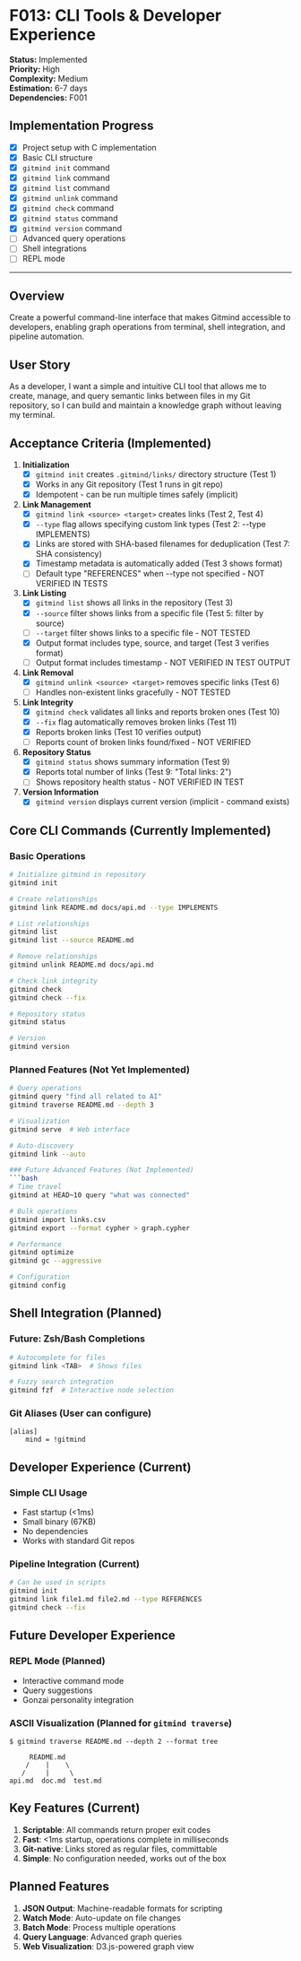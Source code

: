 # F013: CLI Tools & Developer Experience

**Status:** Implemented  
**Priority:** High  
**Complexity:** Medium  
**Estimation:** 6-7 days  
**Dependencies:** F001

## Implementation Progress

- [x] Project setup with C implementation
- [x] Basic CLI structure
- [x] `gitmind init` command
- [x] `gitmind link` command
- [x] `gitmind list` command
- [x] `gitmind unlink` command
- [x] `gitmind check` command
- [x] `gitmind status` command
- [x] `gitmind version` command
- [ ] Advanced query operations
- [ ] Shell integrations
- [ ] REPL mode

---

## Overview

Create a powerful command-line interface that makes Gitmind accessible to developers, enabling graph operations from terminal, shell integration, and pipeline automation.

## User Story

As a developer, I want a simple and intuitive CLI tool that allows me to create, manage, and query semantic links between files in my Git repository, so I can build and maintain a knowledge graph without leaving my terminal.

## Acceptance Criteria (Implemented)

1. **Initialization**
   - [x] `gitmind init` creates `.gitmind/links/` directory structure (Test 1)
   - [x] Works in any Git repository (Test 1 runs in git repo)
   - [x] Idempotent - can be run multiple times safely (implicit)

2. **Link Management**
   - [x] `gitmind link <source> <target>` creates links (Test 2, Test 4)
   - [x] `--type` flag allows specifying custom link types (Test 2: --type IMPLEMENTS)
   - [x] Links are stored with SHA-based filenames for deduplication (Test 7: SHA consistency)
   - [x] Timestamp metadata is automatically added (Test 3 shows format)
   - [ ] Default type "REFERENCES" when --type not specified - NOT VERIFIED IN TESTS

3. **Link Listing**
   - [x] `gitmind list` shows all links in the repository (Test 3)
   - [x] `--source` filter shows links from a specific file (Test 5: filter by source)
   - [ ] `--target` filter shows links to a specific file - NOT TESTED
   - [x] Output format includes type, source, and target (Test 3 verifies format)
   - [ ] Output format includes timestamp - NOT VERIFIED IN TEST OUTPUT

4. **Link Removal**
   - [x] `gitmind unlink <source> <target>` removes specific links (Test 6)
   - [ ] Handles non-existent links gracefully - NOT TESTED

5. **Link Integrity**
   - [x] `gitmind check` validates all links and reports broken ones (Test 10)
   - [x] `--fix` flag automatically removes broken links (Test 11)
   - [x] Reports broken links (Test 10 verifies output)
   - [ ] Reports count of broken links found/fixed - NOT VERIFIED

6. **Repository Status**
   - [x] `gitmind status` shows summary information (Test 9)
   - [x] Reports total number of links (Test 9: "Total links: 2")
   - [ ] Shows repository health status - NOT VERIFIED IN TEST

7. **Version Information**
   - [x] `gitmind version` displays current version (implicit - command exists)

## Core CLI Commands (Currently Implemented)

### Basic Operations
```bash
# Initialize gitmind in repository
gitmind init

# Create relationships
gitmind link README.md docs/api.md --type IMPLEMENTS

# List relationships
gitmind list
gitmind list --source README.md

# Remove relationships
gitmind unlink README.md docs/api.md

# Check link integrity
gitmind check
gitmind check --fix

# Repository status
gitmind status

# Version
gitmind version
```

### Planned Features (Not Yet Implemented)
```bash
# Query operations
gitmind query "find all related to AI"
gitmind traverse README.md --depth 3

# Visualization
gitmind serve  # Web interface

# Auto-discovery
gitmind link --auto

### Future Advanced Features (Not Implemented)
```bash
# Time travel
gitmind at HEAD~10 query "what was connected"

# Bulk operations  
gitmind import links.csv
gitmind export --format cypher > graph.cypher

# Performance
gitmind optimize
gitmind gc --aggressive

# Configuration
gitmind config
```

## Shell Integration (Planned)

### Future: Zsh/Bash Completions
```bash
# Autocomplete for files
gitmind link <TAB>  # Shows files

# Fuzzy search integration
gitmind fzf  # Interactive node selection
```

### Git Aliases (User can configure)
```gitconfig
[alias]
    mind = !gitmind
```

## Developer Experience (Current)

### Simple CLI Usage
- Fast startup (<1ms)
- Small binary (67KB)
- No dependencies
- Works with standard Git repos

### Pipeline Integration (Current)
```bash
# Can be used in scripts
gitmind init
gitmind link file1.md file2.md --type REFERENCES
gitmind check --fix
```

## Future Developer Experience

### REPL Mode (Planned)
- Interactive command mode
- Query suggestions
- Gonzai personality integration

### ASCII Visualization (Planned for `gitmind traverse`)
```
$ gitmind traverse README.md --depth 2 --format tree

     README.md
    /    |    \
   /     |     \
api.md  doc.md  test.md
```

## Key Features (Current)

1. **Scriptable**: All commands return proper exit codes
2. **Fast**: <1ms startup, operations complete in milliseconds
3. **Git-native**: Links stored as regular files, committable
4. **Simple**: No configuration needed, works out of the box

## Planned Features

1. **JSON Output**: Machine-readable formats for scripting
2. **Watch Mode**: Auto-update on file changes
3. **Batch Mode**: Process multiple operations
4. **Query Language**: Advanced graph queries
5. **Web Visualization**: D3.js-powered graph view